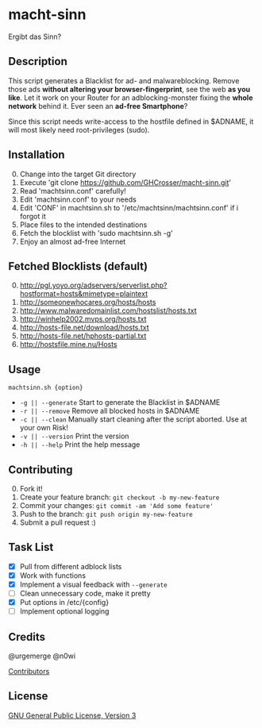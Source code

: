 # macht-sinn

Ergibt das Sinn?

## Description

This script generates a Blacklist for ad- and malwareblocking. Remove those ads **without altering your browser-fingerprint**, see the web **as you like**. Let it work on your Router for an adblocking-monster fixing the **whole network** behind it. Ever seen an **ad-free Smartphone**?

Since this script needs write-access to the hostfile defined in $ADNAME, it will most likely need root-privileges (sudo).

## Installation

0. Change into the target Git directory
0. Execute 'git clone https://github.com/GHCrosser/macht-sinn.git'
0. Read 'machtsinn.conf' carefully!
0. Edit 'machtsinn.conf' to your needs
0. Edit 'CONF' in machtsinn.sh to '/etc/machtsinn/machtsinn.conf' if i forgot it
0. Place files to the intended destinations
0. Fetch the blocklist with 'sudo machtsinn.sh -g'
0. Enjoy an almost ad-free Internet

## Fetched Blocklists (default)

0. http://pgl.yoyo.org/adservers/serverlist.php?hostformat=hosts&mimetype=plaintext
0. http://someonewhocares.org/hosts/hosts
0. http://www.malwaredomainlist.com/hostslist/hosts.txt
0. http://winhelp2002.mvps.org/hosts.txt
0. http://hosts-file.net/download/hosts.txt
0. http://hosts-file.net/hphosts-partial.txt
0. http://hostsfile.mine.nu/Hosts

## Usage

`machtsinn.sh {option}`
* `-g || --generate` Start to generate the Blacklist in $ADNAME
* `-r || --remove` Remove all blocked hosts in $ADNAME
* `-c || --clean` Manually start cleaning after the script aborted. Use at your own Risk!
* `-v || --version` Print the version
* `-h || --help` Print the help message

## Contributing

0. Fork it!
0. Create your feature branch: `git checkout -b my-new-feature`
0. Commit your changes: `git commit -am 'Add some feature'`
0. Push to the branch: `git push origin my-new-feature`
0. Submit a pull request :)

## Task List

- [x] Pull from different adblock lists
- [x] Work with functions
- [x] Implement a visual feedback with `--generate`
- [ ] Clean unnecessary code, make it pretty
- [x] Put options in /etc/{config}
- [ ] Implement optional logging

## Credits

@urgemerge
@n0wi

[Contributors](https://github.com/GHCrosser/macht-sinn/graphs/contributors)

## License

[GNU General Public License, Version 3](LICENSE)
